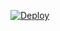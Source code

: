 [![Deploy](https://www.herokucdn.com/deploy/button.png)](https://dashboard.heroku.com/new?template=https://github.com/eyz7/myvless)
